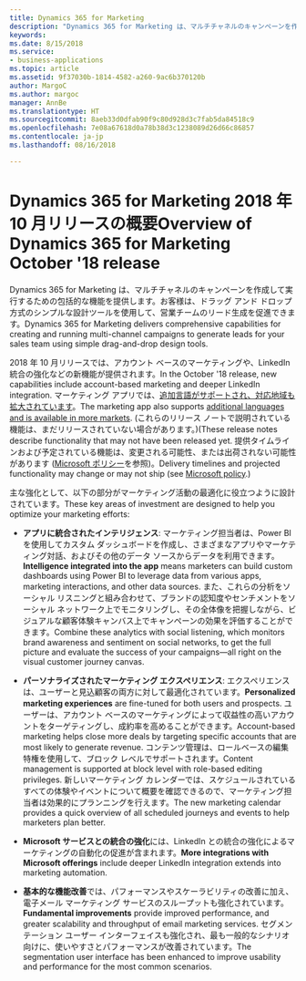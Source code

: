 ```yaml
---
title: Dynamics 365 for Marketing
description: "Dynamics 365 for Marketing は、マルチチャネルのキャンペーンを作成して実行するための包括的な機能を提供します。お客様は、ドラッグ アンド ドロップ方式のシンプルな設計ツールを使用して、営業チームのリード生成を促進できます。"
keywords: 
ms.date: 8/15/2018
ms.service:
- business-applications
ms.topic: article
ms.assetid: 9f37030b-1814-4582-a260-9ac6b370120b
author: MargoC
ms.author: margoc
manager: AnnBe
ms.translationtype: HT
ms.sourcegitcommit: 8aeb33d0dfab90f9c80d928d3c7fab5da84518c9
ms.openlocfilehash: 7e08a67618d0a78b38d3c1238089d26d66c86857
ms.contentlocale: ja-jp
ms.lasthandoff: 08/16/2018

---
```


# <a name="overview-of-dynamics-365-for-marketing-october-18-release"></a><span data-ttu-id="37b00-103">Dynamics 365 for Marketing 2018 年 10 月リリースの概要</span><span class="sxs-lookup"><span data-stu-id="37b00-103">Overview of Dynamics 365 for Marketing October '18 release</span></span>

<span data-ttu-id="37b00-104">Dynamics 365 for Marketing は、マルチチャネルのキャンペーンを作成して実行するための包括的な機能を提供します。お客様は、ドラッグ アンド ドロップ方式のシンプルな設計ツールを使用して、営業チームのリード生成を促進できます。</span><span class="sxs-lookup"><span data-stu-id="37b00-104">Dynamics 365 for Marketing delivers comprehensive capabilities for creating and running multi-channel campaigns to generate leads for your sales team using simple drag-and-drop design tools.</span></span>

<span data-ttu-id="37b00-105">2018 年 10 月リリースでは、アカウント ベースのマーケティングや、LinkedIn 統合の強化などの新機能が提供されます。</span><span class="sxs-lookup"><span data-stu-id="37b00-105">In the October '18 release, new capabilities include account-based marketing and deeper LinkedIn integration.</span></span> <span data-ttu-id="37b00-106">マーケティング アプリでは、[追加言語がサポートされ、対応地域も拡大されています](regions.md)。</span><span class="sxs-lookup"><span data-stu-id="37b00-106">The marketing app also supports [additional languages and is available in more markets](regions.md).</span></span> <span data-ttu-id="37b00-107">(これらのリリース ノートで説明されている機能は、まだリリースされていない場合があります。)</span><span class="sxs-lookup"><span data-stu-id="37b00-107">(These release notes describe functionality that may not have been released yet.</span></span> <span data-ttu-id="37b00-108">提供タイムラインおよび予定されている機能は、変更される可能性、または出荷されない可能性があります ([Microsoft ポリシー](https://go.microsoft.com/fwlink/p/?linkid=2007332)を参照)。</span><span class="sxs-lookup"><span data-stu-id="37b00-108">Delivery timelines and projected functionality may change or may not ship (see [Microsoft policy](https://go.microsoft.com/fwlink/p/?linkid=2007332).)</span></span>

<span data-ttu-id="37b00-109">主な強化として、以下の部分がマーケティング活動の最適化に役立つように設計されています。</span><span class="sxs-lookup"><span data-stu-id="37b00-109">These key areas of investment are designed to help you optimize your marketing efforts:</span></span>

- <span data-ttu-id="37b00-110">**アプリに統合されたインテリジェンス**: マーケティング担当者は、Power BI を使用してカスタム ダッシュボードを作成し、さまざまなアプリやマーケティング対話、およびその他のデータ ソースからデータを利用できます。</span><span class="sxs-lookup"><span data-stu-id="37b00-110">**Intelligence integrated into the app** means marketers can build custom dashboards using Power BI to leverage data from various apps, marketing interactions, and other data sources.</span></span> <span data-ttu-id="37b00-111">また、これらの分析をソーシャル リスニングと組み合わせて、ブランドの認知度やセンチメントをソーシャル ネットワーク上でモニタリングし、その全体像を把握しながら、ビジュアルな顧客体験キャンバス上でキャンペーンの効果を評価することができます。</span><span class="sxs-lookup"><span data-stu-id="37b00-111">Combine these analytics with social listening, which monitors brand awareness and sentiment on social networks, to get the full picture and evaluate the success of your campaigns&mdash;all right on the visual customer journey canvas.</span></span>

- <span data-ttu-id="37b00-112">**パーソナライズされたマーケティング エクスペリエンス**: エクスペリエンスは、ユーザーと見込顧客の両方に対して最適化されています。</span><span class="sxs-lookup"><span data-stu-id="37b00-112">**Personalized marketing experiences** are fine-tuned for both users and prospects.</span></span> <span data-ttu-id="37b00-113">ユーザーは、アカウント ベースのマーケティングによって収益性の高いアカウントをターゲティングし、成約率を高めることができます。</span><span class="sxs-lookup"><span data-stu-id="37b00-113">Account-based marketing helps close more deals by targeting specific accounts that are most likely to generate revenue.</span></span> <span data-ttu-id="37b00-114">コンテンツ管理は、ロールベースの編集特権を使用して、ブロック レベルでサポートされます。</span><span class="sxs-lookup"><span data-stu-id="37b00-114">Content management is supported at block level with role-based editing privileges.</span></span> <span data-ttu-id="37b00-115">新しいマーケティング カレンダーでは、スケジュールされているすべての体験やイベントについて概要を確認できるので、マーケティング担当者は効果的にプランニングを行えます。</span><span class="sxs-lookup"><span data-stu-id="37b00-115">The new marketing calendar provides a quick overview of all scheduled journeys and events to help marketers plan better.</span></span>

- <span data-ttu-id="37b00-116">**Microsoft サービスとの統合の強化**には、LinkedIn との統合の強化によるマーケティングの自動化の促進が含まれます。</span><span class="sxs-lookup"><span data-stu-id="37b00-116">**More integrations with Microsoft offerings** include deeper LinkedIn integration extends into marketing automation.</span></span>

- <span data-ttu-id="37b00-117">**基本的な機能改善**では、パフォーマンスやスケーラビリティの改善に加え、電子メール マーケティング サービスのスループットも強化されています。</span><span class="sxs-lookup"><span data-stu-id="37b00-117">**Fundamental improvements** provide improved performance, and greater scalability and throughput of email marketing services.</span></span> <span data-ttu-id="37b00-118">セグメンテーション ユーザー インターフェイスも強化され、最も一般的なシナリオ向けに、使いやすさとパフォーマンスが改善されています。</span><span class="sxs-lookup"><span data-stu-id="37b00-118">The segmentation user interface has been enhanced to improve usability and performance for the most common scenarios.</span></span>



